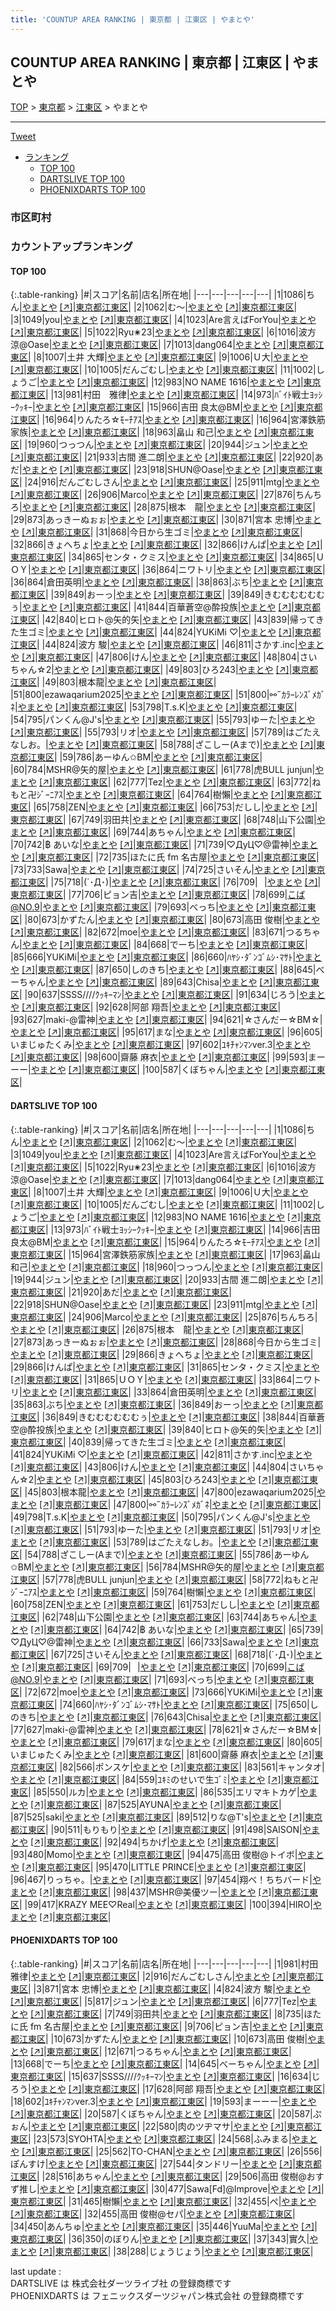 ```yaml
---
title: 'COUNTUP AREA RANKING | 東京都 | 江東区 | やまとや'
---
```

## COUNTUP AREA RANKING | 東京都 | 江東区 | やまとや

[TOP](/darts/rank/) > [東京都](/darts/rank/東京都/) > [江東区](/darts/rank/東京都/江東区/) > やまとや

___

<a href="https://twitter.com/share?ref_src=twsrc%5Etfw" data-text="COUNTUP AREA RANKING | 東京都江東区やまとや" class="twitter-share-button" data-hashtags="DARTSLIVE,PHOENIXDARTS,darts,ダーツ" data-show-count="false">Tweet</a>

* [ランキング](#カウントアップランキング)
    * [TOP 100](#top-100)
    * [DARTSLIVE TOP 100](#dartslive-top-100)
    * [PHOENIXDARTS TOP 100](#phoenixdarts-top-100)

### 市区町村

<ul>

</ul>

### カウントアップランキング

#### TOP 100



{:.table-ranking}
|#|スコア|名前|店名|所在地|
|---|---|---|---|---|
|1|1086|<span class="rank-name-dl">ちん</span>|<a href="/darts/rank/shops/7c19183833fe5af70d9b047a20a7ba1e.html">やまとや</a> <a href="https://search.dartslive.com/jp/shop/7c19183833fe5af70d9b047a20a7ba1e">[↗]</a>|<a href="/darts/rank/東京都/江東区">東京都江東区</a>|
|2|1062|<span class="rank-name-dl">む〜</span>|<a href="/darts/rank/shops/7c19183833fe5af70d9b047a20a7ba1e.html">やまとや</a> <a href="https://search.dartslive.com/jp/shop/7c19183833fe5af70d9b047a20a7ba1e">[↗]</a>|<a href="/darts/rank/東京都/江東区">東京都江東区</a>|
|3|1049|<span class="rank-name-dl">you</span>|<a href="/darts/rank/shops/7c19183833fe5af70d9b047a20a7ba1e.html">やまとや</a> <a href="https://search.dartslive.com/jp/shop/7c19183833fe5af70d9b047a20a7ba1e">[↗]</a>|<a href="/darts/rank/東京都/江東区">東京都江東区</a>|
|4|1023|<span class="rank-name-dl">Are言えばForYou</span>|<a href="/darts/rank/shops/7c19183833fe5af70d9b047a20a7ba1e.html">やまとや</a> <a href="https://search.dartslive.com/jp/shop/7c19183833fe5af70d9b047a20a7ba1e">[↗]</a>|<a href="/darts/rank/東京都/江東区">東京都江東区</a>|
|5|1022|<span class="rank-name-dl">Ryu✬23</span>|<a href="/darts/rank/shops/7c19183833fe5af70d9b047a20a7ba1e.html">やまとや</a> <a href="https://search.dartslive.com/jp/shop/7c19183833fe5af70d9b047a20a7ba1e">[↗]</a>|<a href="/darts/rank/東京都/江東区">東京都江東区</a>|
|6|1016|<span class="rank-name-dl">波方 涼@Oase</span>|<a href="/darts/rank/shops/7c19183833fe5af70d9b047a20a7ba1e.html">やまとや</a> <a href="https://search.dartslive.com/jp/shop/7c19183833fe5af70d9b047a20a7ba1e">[↗]</a>|<a href="/darts/rank/東京都/江東区">東京都江東区</a>|
|7|1013|<span class="rank-name-dl">dang064</span>|<a href="/darts/rank/shops/7c19183833fe5af70d9b047a20a7ba1e.html">やまとや</a> <a href="https://search.dartslive.com/jp/shop/7c19183833fe5af70d9b047a20a7ba1e">[↗]</a>|<a href="/darts/rank/東京都/江東区">東京都江東区</a>|
|8|1007|<span class="rank-name-dl">土井 大輝</span>|<a href="/darts/rank/shops/7c19183833fe5af70d9b047a20a7ba1e.html">やまとや</a> <a href="https://search.dartslive.com/jp/shop/7c19183833fe5af70d9b047a20a7ba1e">[↗]</a>|<a href="/darts/rank/東京都/江東区">東京都江東区</a>|
|9|1006|<span class="rank-name-dl">Ｕ大</span>|<a href="/darts/rank/shops/7c19183833fe5af70d9b047a20a7ba1e.html">やまとや</a> <a href="https://search.dartslive.com/jp/shop/7c19183833fe5af70d9b047a20a7ba1e">[↗]</a>|<a href="/darts/rank/東京都/江東区">東京都江東区</a>|
|10|1005|<span class="rank-name-dl">だんごむし</span>|<a href="/darts/rank/shops/7c19183833fe5af70d9b047a20a7ba1e.html">やまとや</a> <a href="https://search.dartslive.com/jp/shop/7c19183833fe5af70d9b047a20a7ba1e">[↗]</a>|<a href="/darts/rank/東京都/江東区">東京都江東区</a>|
|11|1002|<span class="rank-name-dl">しょうご</span>|<a href="/darts/rank/shops/7c19183833fe5af70d9b047a20a7ba1e.html">やまとや</a> <a href="https://search.dartslive.com/jp/shop/7c19183833fe5af70d9b047a20a7ba1e">[↗]</a>|<a href="/darts/rank/東京都/江東区">東京都江東区</a>|
|12|983|<span class="rank-name-dl">NO NAME 1616</span>|<a href="/darts/rank/shops/7c19183833fe5af70d9b047a20a7ba1e.html">やまとや</a> <a href="https://search.dartslive.com/jp/shop/7c19183833fe5af70d9b047a20a7ba1e">[↗]</a>|<a href="/darts/rank/東京都/江東区">東京都江東区</a>|
|13|981|<span class="rank-name-pd">村田　雅律</span>|<a href="/darts/rank/shops/79661.html">やまとや</a> <a href="https://vs.phoenixdarts.com/jp/shop/shopDetailInfo/s_79661?s_seq=79661">[↗]</a>|<a href="/darts/rank/東京都/江東区">東京都江東区</a>|
|14|973|<span class="rank-name-dl">ﾊﾞｲﾄ戦士ﾖｯｼｰｸｯｷｰ</span>|<a href="/darts/rank/shops/7c19183833fe5af70d9b047a20a7ba1e.html">やまとや</a> <a href="https://search.dartslive.com/jp/shop/7c19183833fe5af70d9b047a20a7ba1e">[↗]</a>|<a href="/darts/rank/東京都/江東区">東京都江東区</a>|
|15|966|<span class="rank-name-dl">吉田 良太@BM</span>|<a href="/darts/rank/shops/7c19183833fe5af70d9b047a20a7ba1e.html">やまとや</a> <a href="https://search.dartslive.com/jp/shop/7c19183833fe5af70d9b047a20a7ba1e">[↗]</a>|<a href="/darts/rank/東京都/江東区">東京都江東区</a>|
|16|964|<span class="rank-name-dl">りんたろ☆ﾓｰﾁｱｽ</span>|<a href="/darts/rank/shops/7c19183833fe5af70d9b047a20a7ba1e.html">やまとや</a> <a href="https://search.dartslive.com/jp/shop/7c19183833fe5af70d9b047a20a7ba1e">[↗]</a>|<a href="/darts/rank/東京都/江東区">東京都江東区</a>|
|16|964|<span class="rank-name-dl">宮澤鉄筋家族</span>|<a href="/darts/rank/shops/7c19183833fe5af70d9b047a20a7ba1e.html">やまとや</a> <a href="https://search.dartslive.com/jp/shop/7c19183833fe5af70d9b047a20a7ba1e">[↗]</a>|<a href="/darts/rank/東京都/江東区">東京都江東区</a>|
|18|963|<span class="rank-name-dl">畠山 和己</span>|<a href="/darts/rank/shops/7c19183833fe5af70d9b047a20a7ba1e.html">やまとや</a> <a href="https://search.dartslive.com/jp/shop/7c19183833fe5af70d9b047a20a7ba1e">[↗]</a>|<a href="/darts/rank/東京都/江東区">東京都江東区</a>|
|19|960|<span class="rank-name-dl">つっつん</span>|<a href="/darts/rank/shops/7c19183833fe5af70d9b047a20a7ba1e.html">やまとや</a> <a href="https://search.dartslive.com/jp/shop/7c19183833fe5af70d9b047a20a7ba1e">[↗]</a>|<a href="/darts/rank/東京都/江東区">東京都江東区</a>|
|20|944|<span class="rank-name-dl">ジュン</span>|<a href="/darts/rank/shops/7c19183833fe5af70d9b047a20a7ba1e.html">やまとや</a> <a href="https://search.dartslive.com/jp/shop/7c19183833fe5af70d9b047a20a7ba1e">[↗]</a>|<a href="/darts/rank/東京都/江東区">東京都江東区</a>|
|21|933|<span class="rank-name-dl">古間 進二朗</span>|<a href="/darts/rank/shops/7c19183833fe5af70d9b047a20a7ba1e.html">やまとや</a> <a href="https://search.dartslive.com/jp/shop/7c19183833fe5af70d9b047a20a7ba1e">[↗]</a>|<a href="/darts/rank/東京都/江東区">東京都江東区</a>|
|22|920|<span class="rank-name-dl">あだ</span>|<a href="/darts/rank/shops/7c19183833fe5af70d9b047a20a7ba1e.html">やまとや</a> <a href="https://search.dartslive.com/jp/shop/7c19183833fe5af70d9b047a20a7ba1e">[↗]</a>|<a href="/darts/rank/東京都/江東区">東京都江東区</a>|
|23|918|<span class="rank-name-dl">SHUN@Oase</span>|<a href="/darts/rank/shops/7c19183833fe5af70d9b047a20a7ba1e.html">やまとや</a> <a href="https://search.dartslive.com/jp/shop/7c19183833fe5af70d9b047a20a7ba1e">[↗]</a>|<a href="/darts/rank/東京都/江東区">東京都江東区</a>|
|24|916|<span class="rank-name-pd">だんごむしさん</span>|<a href="/darts/rank/shops/79661.html">やまとや</a> <a href="https://vs.phoenixdarts.com/jp/shop/shopDetailInfo/s_79661?s_seq=79661">[↗]</a>|<a href="/darts/rank/東京都/江東区">東京都江東区</a>|
|25|911|<span class="rank-name-dl">mtg</span>|<a href="/darts/rank/shops/7c19183833fe5af70d9b047a20a7ba1e.html">やまとや</a> <a href="https://search.dartslive.com/jp/shop/7c19183833fe5af70d9b047a20a7ba1e">[↗]</a>|<a href="/darts/rank/東京都/江東区">東京都江東区</a>|
|26|906|<span class="rank-name-dl">Marco</span>|<a href="/darts/rank/shops/7c19183833fe5af70d9b047a20a7ba1e.html">やまとや</a> <a href="https://search.dartslive.com/jp/shop/7c19183833fe5af70d9b047a20a7ba1e">[↗]</a>|<a href="/darts/rank/東京都/江東区">東京都江東区</a>|
|27|876|<span class="rank-name-dl">ちんちろ</span>|<a href="/darts/rank/shops/7c19183833fe5af70d9b047a20a7ba1e.html">やまとや</a> <a href="https://search.dartslive.com/jp/shop/7c19183833fe5af70d9b047a20a7ba1e">[↗]</a>|<a href="/darts/rank/東京都/江東区">東京都江東区</a>|
|28|875|<span class="rank-name-dl">根本　龍</span>|<a href="/darts/rank/shops/7c19183833fe5af70d9b047a20a7ba1e.html">やまとや</a> <a href="https://search.dartslive.com/jp/shop/7c19183833fe5af70d9b047a20a7ba1e">[↗]</a>|<a href="/darts/rank/東京都/江東区">東京都江東区</a>|
|29|873|<span class="rank-name-dl">あっきーぬぉぉ</span>|<a href="/darts/rank/shops/7c19183833fe5af70d9b047a20a7ba1e.html">やまとや</a> <a href="https://search.dartslive.com/jp/shop/7c19183833fe5af70d9b047a20a7ba1e">[↗]</a>|<a href="/darts/rank/東京都/江東区">東京都江東区</a>|
|30|871|<span class="rank-name-pd"><span class="pro-icon-pd"></span>宮本 忠博</span>|<a href="/darts/rank/shops/79661.html">やまとや</a> <a href="https://vs.phoenixdarts.com/jp/shop/shopDetailInfo/s_79661?s_seq=79661">[↗]</a>|<a href="/darts/rank/東京都/江東区">東京都江東区</a>|
|31|868|<span class="rank-name-dl">今日から生ゴミ</span>|<a href="/darts/rank/shops/7c19183833fe5af70d9b047a20a7ba1e.html">やまとや</a> <a href="https://search.dartslive.com/jp/shop/7c19183833fe5af70d9b047a20a7ba1e">[↗]</a>|<a href="/darts/rank/東京都/江東区">東京都江東区</a>|
|32|866|<span class="rank-name-dl">きょへちょ</span>|<a href="/darts/rank/shops/7c19183833fe5af70d9b047a20a7ba1e.html">やまとや</a> <a href="https://search.dartslive.com/jp/shop/7c19183833fe5af70d9b047a20a7ba1e">[↗]</a>|<a href="/darts/rank/東京都/江東区">東京都江東区</a>|
|32|866|<span class="rank-name-dl">けんぱ</span>|<a href="/darts/rank/shops/7c19183833fe5af70d9b047a20a7ba1e.html">やまとや</a> <a href="https://search.dartslive.com/jp/shop/7c19183833fe5af70d9b047a20a7ba1e">[↗]</a>|<a href="/darts/rank/東京都/江東区">東京都江東区</a>|
|34|865|<span class="rank-name-dl">センタ・クミス</span>|<a href="/darts/rank/shops/7c19183833fe5af70d9b047a20a7ba1e.html">やまとや</a> <a href="https://search.dartslive.com/jp/shop/7c19183833fe5af70d9b047a20a7ba1e">[↗]</a>|<a href="/darts/rank/東京都/江東区">東京都江東区</a>|
|34|865|<span class="rank-name-dl">ＵＯＹ</span>|<a href="/darts/rank/shops/7c19183833fe5af70d9b047a20a7ba1e.html">やまとや</a> <a href="https://search.dartslive.com/jp/shop/7c19183833fe5af70d9b047a20a7ba1e">[↗]</a>|<a href="/darts/rank/東京都/江東区">東京都江東区</a>|
|36|864|<span class="rank-name-dl">ニワトリ</span>|<a href="/darts/rank/shops/7c19183833fe5af70d9b047a20a7ba1e.html">やまとや</a> <a href="https://search.dartslive.com/jp/shop/7c19183833fe5af70d9b047a20a7ba1e">[↗]</a>|<a href="/darts/rank/東京都/江東区">東京都江東区</a>|
|36|864|<span class="rank-name-dl">倉田英明</span>|<a href="/darts/rank/shops/7c19183833fe5af70d9b047a20a7ba1e.html">やまとや</a> <a href="https://search.dartslive.com/jp/shop/7c19183833fe5af70d9b047a20a7ba1e">[↗]</a>|<a href="/darts/rank/東京都/江東区">東京都江東区</a>|
|38|863|<span class="rank-name-dl">ぶち</span>|<a href="/darts/rank/shops/7c19183833fe5af70d9b047a20a7ba1e.html">やまとや</a> <a href="https://search.dartslive.com/jp/shop/7c19183833fe5af70d9b047a20a7ba1e">[↗]</a>|<a href="/darts/rank/東京都/江東区">東京都江東区</a>|
|39|849|<span class="rank-name-dl">おーっ</span>|<a href="/darts/rank/shops/7c19183833fe5af70d9b047a20a7ba1e.html">やまとや</a> <a href="https://search.dartslive.com/jp/shop/7c19183833fe5af70d9b047a20a7ba1e">[↗]</a>|<a href="/darts/rank/東京都/江東区">東京都江東区</a>|
|39|849|<span class="rank-name-dl">きむむむむむむぅ</span>|<a href="/darts/rank/shops/7c19183833fe5af70d9b047a20a7ba1e.html">やまとや</a> <a href="https://search.dartslive.com/jp/shop/7c19183833fe5af70d9b047a20a7ba1e">[↗]</a>|<a href="/darts/rank/東京都/江東区">東京都江東区</a>|
|41|844|<span class="rank-name-dl">百華蒼空@酔投族</span>|<a href="/darts/rank/shops/7c19183833fe5af70d9b047a20a7ba1e.html">やまとや</a> <a href="https://search.dartslive.com/jp/shop/7c19183833fe5af70d9b047a20a7ba1e">[↗]</a>|<a href="/darts/rank/東京都/江東区">東京都江東区</a>|
|42|840|<span class="rank-name-dl">ヒロト@矢的矢</span>|<a href="/darts/rank/shops/7c19183833fe5af70d9b047a20a7ba1e.html">やまとや</a> <a href="https://search.dartslive.com/jp/shop/7c19183833fe5af70d9b047a20a7ba1e">[↗]</a>|<a href="/darts/rank/東京都/江東区">東京都江東区</a>|
|43|839|<span class="rank-name-dl">帰ってきた生ゴミ</span>|<a href="/darts/rank/shops/7c19183833fe5af70d9b047a20a7ba1e.html">やまとや</a> <a href="https://search.dartslive.com/jp/shop/7c19183833fe5af70d9b047a20a7ba1e">[↗]</a>|<a href="/darts/rank/東京都/江東区">東京都江東区</a>|
|44|824|<span class="rank-name-dl">YUKiMi ♡</span>|<a href="/darts/rank/shops/7c19183833fe5af70d9b047a20a7ba1e.html">やまとや</a> <a href="https://search.dartslive.com/jp/shop/7c19183833fe5af70d9b047a20a7ba1e">[↗]</a>|<a href="/darts/rank/東京都/江東区">東京都江東区</a>|
|44|824|<span class="rank-name-pd"><span class="pro-icon-pd"></span>波方 駿</span>|<a href="/darts/rank/shops/79661.html">やまとや</a> <a href="https://vs.phoenixdarts.com/jp/shop/shopDetailInfo/s_79661?s_seq=79661">[↗]</a>|<a href="/darts/rank/東京都/江東区">東京都江東区</a>|
|46|811|<span class="rank-name-dl">さかす.inc</span>|<a href="/darts/rank/shops/7c19183833fe5af70d9b047a20a7ba1e.html">やまとや</a> <a href="https://search.dartslive.com/jp/shop/7c19183833fe5af70d9b047a20a7ba1e">[↗]</a>|<a href="/darts/rank/東京都/江東区">東京都江東区</a>|
|47|806|<span class="rank-name-dl">けん</span>|<a href="/darts/rank/shops/7c19183833fe5af70d9b047a20a7ba1e.html">やまとや</a> <a href="https://search.dartslive.com/jp/shop/7c19183833fe5af70d9b047a20a7ba1e">[↗]</a>|<a href="/darts/rank/東京都/江東区">東京都江東区</a>|
|48|804|<span class="rank-name-dl">さいちゃん☆2</span>|<a href="/darts/rank/shops/7c19183833fe5af70d9b047a20a7ba1e.html">やまとや</a> <a href="https://search.dartslive.com/jp/shop/7c19183833fe5af70d9b047a20a7ba1e">[↗]</a>|<a href="/darts/rank/東京都/江東区">東京都江東区</a>|
|49|803|<span class="rank-name-dl">ひろ243</span>|<a href="/darts/rank/shops/7c19183833fe5af70d9b047a20a7ba1e.html">やまとや</a> <a href="https://search.dartslive.com/jp/shop/7c19183833fe5af70d9b047a20a7ba1e">[↗]</a>|<a href="/darts/rank/東京都/江東区">東京都江東区</a>|
|49|803|<span class="rank-name-dl">根本龍</span>|<a href="/darts/rank/shops/7c19183833fe5af70d9b047a20a7ba1e.html">やまとや</a> <a href="https://search.dartslive.com/jp/shop/7c19183833fe5af70d9b047a20a7ba1e">[↗]</a>|<a href="/darts/rank/東京都/江東区">東京都江東区</a>|
|51|800|<span class="rank-name-dl">ezawaqarium2025</span>|<a href="/darts/rank/shops/7c19183833fe5af70d9b047a20a7ba1e.html">やまとや</a> <a href="https://search.dartslive.com/jp/shop/7c19183833fe5af70d9b047a20a7ba1e">[↗]</a>|<a href="/darts/rank/東京都/江東区">東京都江東区</a>|
|51|800|<span class="rank-name-dl">⚯˶ｶﾗｰﾚﾝｽﾞﾒｶﾞﾈ</span>|<a href="/darts/rank/shops/7c19183833fe5af70d9b047a20a7ba1e.html">やまとや</a> <a href="https://search.dartslive.com/jp/shop/7c19183833fe5af70d9b047a20a7ba1e">[↗]</a>|<a href="/darts/rank/東京都/江東区">東京都江東区</a>|
|53|798|<span class="rank-name-dl">T.s.K</span>|<a href="/darts/rank/shops/7c19183833fe5af70d9b047a20a7ba1e.html">やまとや</a> <a href="https://search.dartslive.com/jp/shop/7c19183833fe5af70d9b047a20a7ba1e">[↗]</a>|<a href="/darts/rank/東京都/江東区">東京都江東区</a>|
|54|795|<span class="rank-name-dl">パンくん@J&#x27;s</span>|<a href="/darts/rank/shops/7c19183833fe5af70d9b047a20a7ba1e.html">やまとや</a> <a href="https://search.dartslive.com/jp/shop/7c19183833fe5af70d9b047a20a7ba1e">[↗]</a>|<a href="/darts/rank/東京都/江東区">東京都江東区</a>|
|55|793|<span class="rank-name-dl">ゆーた</span>|<a href="/darts/rank/shops/7c19183833fe5af70d9b047a20a7ba1e.html">やまとや</a> <a href="https://search.dartslive.com/jp/shop/7c19183833fe5af70d9b047a20a7ba1e">[↗]</a>|<a href="/darts/rank/東京都/江東区">東京都江東区</a>|
|55|793|<span class="rank-name-dl">リオ</span>|<a href="/darts/rank/shops/7c19183833fe5af70d9b047a20a7ba1e.html">やまとや</a> <a href="https://search.dartslive.com/jp/shop/7c19183833fe5af70d9b047a20a7ba1e">[↗]</a>|<a href="/darts/rank/東京都/江東区">東京都江東区</a>|
|57|789|<span class="rank-name-dl">はごたえなしお。</span>|<a href="/darts/rank/shops/7c19183833fe5af70d9b047a20a7ba1e.html">やまとや</a> <a href="https://search.dartslive.com/jp/shop/7c19183833fe5af70d9b047a20a7ba1e">[↗]</a>|<a href="/darts/rank/東京都/江東区">東京都江東区</a>|
|58|788|<span class="rank-name-dl">ざこしー(Aまで)</span>|<a href="/darts/rank/shops/7c19183833fe5af70d9b047a20a7ba1e.html">やまとや</a> <a href="https://search.dartslive.com/jp/shop/7c19183833fe5af70d9b047a20a7ba1e">[↗]</a>|<a href="/darts/rank/東京都/江東区">東京都江東区</a>|
|59|786|<span class="rank-name-dl">あーゆん✩BM</span>|<a href="/darts/rank/shops/7c19183833fe5af70d9b047a20a7ba1e.html">やまとや</a> <a href="https://search.dartslive.com/jp/shop/7c19183833fe5af70d9b047a20a7ba1e">[↗]</a>|<a href="/darts/rank/東京都/江東区">東京都江東区</a>|
|60|784|<span class="rank-name-dl">MSHR@矢的屋</span>|<a href="/darts/rank/shops/7c19183833fe5af70d9b047a20a7ba1e.html">やまとや</a> <a href="https://search.dartslive.com/jp/shop/7c19183833fe5af70d9b047a20a7ba1e">[↗]</a>|<a href="/darts/rank/東京都/江東区">東京都江東区</a>|
|61|778|<span class="rank-name-dl">虎BULL junjun</span>|<a href="/darts/rank/shops/7c19183833fe5af70d9b047a20a7ba1e.html">やまとや</a> <a href="https://search.dartslive.com/jp/shop/7c19183833fe5af70d9b047a20a7ba1e">[↗]</a>|<a href="/darts/rank/東京都/江東区">東京都江東区</a>|
|62|777|<span class="rank-name-pd">Tez</span>|<a href="/darts/rank/shops/79661.html">やまとや</a> <a href="https://vs.phoenixdarts.com/jp/shop/shopDetailInfo/s_79661?s_seq=79661">[↗]</a>|<a href="/darts/rank/東京都/江東区">東京都江東区</a>|
|63|772|<span class="rank-name-dl">ねもと卍ｼﾞｰﾆｱｽ</span>|<a href="/darts/rank/shops/7c19183833fe5af70d9b047a20a7ba1e.html">やまとや</a> <a href="https://search.dartslive.com/jp/shop/7c19183833fe5af70d9b047a20a7ba1e">[↗]</a>|<a href="/darts/rank/東京都/江東区">東京都江東区</a>|
|64|764|<span class="rank-name-dl">樹懶</span>|<a href="/darts/rank/shops/7c19183833fe5af70d9b047a20a7ba1e.html">やまとや</a> <a href="https://search.dartslive.com/jp/shop/7c19183833fe5af70d9b047a20a7ba1e">[↗]</a>|<a href="/darts/rank/東京都/江東区">東京都江東区</a>|
|65|758|<span class="rank-name-dl">ZEN</span>|<a href="/darts/rank/shops/7c19183833fe5af70d9b047a20a7ba1e.html">やまとや</a> <a href="https://search.dartslive.com/jp/shop/7c19183833fe5af70d9b047a20a7ba1e">[↗]</a>|<a href="/darts/rank/東京都/江東区">東京都江東区</a>|
|66|753|<span class="rank-name-dl">だしし</span>|<a href="/darts/rank/shops/7c19183833fe5af70d9b047a20a7ba1e.html">やまとや</a> <a href="https://search.dartslive.com/jp/shop/7c19183833fe5af70d9b047a20a7ba1e">[↗]</a>|<a href="/darts/rank/東京都/江東区">東京都江東区</a>|
|67|749|<span class="rank-name-pd">羽田共</span>|<a href="/darts/rank/shops/79661.html">やまとや</a> <a href="https://vs.phoenixdarts.com/jp/shop/shopDetailInfo/s_79661?s_seq=79661">[↗]</a>|<a href="/darts/rank/東京都/江東区">東京都江東区</a>|
|68|748|<span class="rank-name-dl">山下公園</span>|<a href="/darts/rank/shops/7c19183833fe5af70d9b047a20a7ba1e.html">やまとや</a> <a href="https://search.dartslive.com/jp/shop/7c19183833fe5af70d9b047a20a7ba1e">[↗]</a>|<a href="/darts/rank/東京都/江東区">東京都江東区</a>|
|69|744|<span class="rank-name-dl">あちゃん</span>|<a href="/darts/rank/shops/7c19183833fe5af70d9b047a20a7ba1e.html">やまとや</a> <a href="https://search.dartslive.com/jp/shop/7c19183833fe5af70d9b047a20a7ba1e">[↗]</a>|<a href="/darts/rank/東京都/江東区">東京都江東区</a>|
|70|742|<span class="rank-name-dl">฿ あいな</span>|<a href="/darts/rank/shops/7c19183833fe5af70d9b047a20a7ba1e.html">やまとや</a> <a href="https://search.dartslive.com/jp/shop/7c19183833fe5af70d9b047a20a7ba1e">[↗]</a>|<a href="/darts/rank/東京都/江東区">東京都江東区</a>|
|71|739|<span class="rank-name-dl">♡ДyЦ♡@雷神</span>|<a href="/darts/rank/shops/7c19183833fe5af70d9b047a20a7ba1e.html">やまとや</a> <a href="https://search.dartslive.com/jp/shop/7c19183833fe5af70d9b047a20a7ba1e">[↗]</a>|<a href="/darts/rank/東京都/江東区">東京都江東区</a>|
|72|735|<span class="rank-name-pd">ほたに氏 fm 名古屋</span>|<a href="/darts/rank/shops/79661.html">やまとや</a> <a href="https://vs.phoenixdarts.com/jp/shop/shopDetailInfo/s_79661?s_seq=79661">[↗]</a>|<a href="/darts/rank/東京都/江東区">東京都江東区</a>|
|73|733|<span class="rank-name-dl">Sawa</span>|<a href="/darts/rank/shops/7c19183833fe5af70d9b047a20a7ba1e.html">やまとや</a> <a href="https://search.dartslive.com/jp/shop/7c19183833fe5af70d9b047a20a7ba1e">[↗]</a>|<a href="/darts/rank/東京都/江東区">東京都江東区</a>|
|74|725|<span class="rank-name-dl">さいそん</span>|<a href="/darts/rank/shops/7c19183833fe5af70d9b047a20a7ba1e.html">やまとや</a> <a href="https://search.dartslive.com/jp/shop/7c19183833fe5af70d9b047a20a7ba1e">[↗]</a>|<a href="/darts/rank/東京都/江東区">東京都江東区</a>|
|75|718|<span class="rank-name-dl">(´･Д･)</span>|<a href="/darts/rank/shops/7c19183833fe5af70d9b047a20a7ba1e.html">やまとや</a> <a href="https://search.dartslive.com/jp/shop/7c19183833fe5af70d9b047a20a7ba1e">[↗]</a>|<a href="/darts/rank/東京都/江東区">東京都江東区</a>|
|76|709|<span class="rank-name-dl">⠀</span>|<a href="/darts/rank/shops/7c19183833fe5af70d9b047a20a7ba1e.html">やまとや</a> <a href="https://search.dartslive.com/jp/shop/7c19183833fe5af70d9b047a20a7ba1e">[↗]</a>|<a href="/darts/rank/東京都/江東区">東京都江東区</a>|
|77|706|<span class="rank-name-pd">ピョン吉</span>|<a href="/darts/rank/shops/79661.html">やまとや</a> <a href="https://vs.phoenixdarts.com/jp/shop/shopDetailInfo/s_79661?s_seq=79661">[↗]</a>|<a href="/darts/rank/東京都/江東区">東京都江東区</a>|
|78|699|<span class="rank-name-dl">こば@NO.9</span>|<a href="/darts/rank/shops/7c19183833fe5af70d9b047a20a7ba1e.html">やまとや</a> <a href="https://search.dartslive.com/jp/shop/7c19183833fe5af70d9b047a20a7ba1e">[↗]</a>|<a href="/darts/rank/東京都/江東区">東京都江東区</a>|
|79|693|<span class="rank-name-dl">べっち</span>|<a href="/darts/rank/shops/7c19183833fe5af70d9b047a20a7ba1e.html">やまとや</a> <a href="https://search.dartslive.com/jp/shop/7c19183833fe5af70d9b047a20a7ba1e">[↗]</a>|<a href="/darts/rank/東京都/江東区">東京都江東区</a>|
|80|673|<span class="rank-name-pd">かずたん</span>|<a href="/darts/rank/shops/79661.html">やまとや</a> <a href="https://vs.phoenixdarts.com/jp/shop/shopDetailInfo/s_79661?s_seq=79661">[↗]</a>|<a href="/darts/rank/東京都/江東区">東京都江東区</a>|
|80|673|<span class="rank-name-pd">高田 俊樹</span>|<a href="/darts/rank/shops/79661.html">やまとや</a> <a href="https://vs.phoenixdarts.com/jp/shop/shopDetailInfo/s_79661?s_seq=79661">[↗]</a>|<a href="/darts/rank/東京都/江東区">東京都江東区</a>|
|82|672|<span class="rank-name-dl">moe</span>|<a href="/darts/rank/shops/7c19183833fe5af70d9b047a20a7ba1e.html">やまとや</a> <a href="https://search.dartslive.com/jp/shop/7c19183833fe5af70d9b047a20a7ba1e">[↗]</a>|<a href="/darts/rank/東京都/江東区">東京都江東区</a>|
|83|671|<span class="rank-name-pd">つるちゃん</span>|<a href="/darts/rank/shops/79661.html">やまとや</a> <a href="https://vs.phoenixdarts.com/jp/shop/shopDetailInfo/s_79661?s_seq=79661">[↗]</a>|<a href="/darts/rank/東京都/江東区">東京都江東区</a>|
|84|668|<span class="rank-name-pd">でーち</span>|<a href="/darts/rank/shops/79661.html">やまとや</a> <a href="https://vs.phoenixdarts.com/jp/shop/shopDetailInfo/s_79661?s_seq=79661">[↗]</a>|<a href="/darts/rank/東京都/江東区">東京都江東区</a>|
|85|666|<span class="rank-name-dl">YUKiMi</span>|<a href="/darts/rank/shops/7c19183833fe5af70d9b047a20a7ba1e.html">やまとや</a> <a href="https://search.dartslive.com/jp/shop/7c19183833fe5af70d9b047a20a7ba1e">[↗]</a>|<a href="/darts/rank/東京都/江東区">東京都江東区</a>|
|86|660|<span class="rank-name-dl">ﾊﾔｼ･ﾀﾞﾝｺﾞﾑｼ･ﾏｻﾄ</span>|<a href="/darts/rank/shops/7c19183833fe5af70d9b047a20a7ba1e.html">やまとや</a> <a href="https://search.dartslive.com/jp/shop/7c19183833fe5af70d9b047a20a7ba1e">[↗]</a>|<a href="/darts/rank/東京都/江東区">東京都江東区</a>|
|87|650|<span class="rank-name-dl">しのきち</span>|<a href="/darts/rank/shops/7c19183833fe5af70d9b047a20a7ba1e.html">やまとや</a> <a href="https://search.dartslive.com/jp/shop/7c19183833fe5af70d9b047a20a7ba1e">[↗]</a>|<a href="/darts/rank/東京都/江東区">東京都江東区</a>|
|88|645|<span class="rank-name-pd">べーちゃん</span>|<a href="/darts/rank/shops/79661.html">やまとや</a> <a href="https://vs.phoenixdarts.com/jp/shop/shopDetailInfo/s_79661?s_seq=79661">[↗]</a>|<a href="/darts/rank/東京都/江東区">東京都江東区</a>|
|89|643|<span class="rank-name-dl">Chisa</span>|<a href="/darts/rank/shops/7c19183833fe5af70d9b047a20a7ba1e.html">やまとや</a> <a href="https://search.dartslive.com/jp/shop/7c19183833fe5af70d9b047a20a7ba1e">[↗]</a>|<a href="/darts/rank/東京都/江東区">東京都江東区</a>|
|90|637|<span class="rank-name-pd">SSSS////ｸｯｷｰﾏﾝ</span>|<a href="/darts/rank/shops/79661.html">やまとや</a> <a href="https://vs.phoenixdarts.com/jp/shop/shopDetailInfo/s_79661?s_seq=79661">[↗]</a>|<a href="/darts/rank/東京都/江東区">東京都江東区</a>|
|91|634|<span class="rank-name-pd">じろう</span>|<a href="/darts/rank/shops/79661.html">やまとや</a> <a href="https://vs.phoenixdarts.com/jp/shop/shopDetailInfo/s_79661?s_seq=79661">[↗]</a>|<a href="/darts/rank/東京都/江東区">東京都江東区</a>|
|92|628|<span class="rank-name-pd">阿部 翔吾</span>|<a href="/darts/rank/shops/79661.html">やまとや</a> <a href="https://vs.phoenixdarts.com/jp/shop/shopDetailInfo/s_79661?s_seq=79661">[↗]</a>|<a href="/darts/rank/東京都/江東区">東京都江東区</a>|
|93|627|<span class="rank-name-dl">maki-@雷神</span>|<a href="/darts/rank/shops/7c19183833fe5af70d9b047a20a7ba1e.html">やまとや</a> <a href="https://search.dartslive.com/jp/shop/7c19183833fe5af70d9b047a20a7ba1e">[↗]</a>|<a href="/darts/rank/東京都/江東区">東京都江東区</a>|
|94|621|<span class="rank-name-dl">☆さんだー☆BM☆</span>|<a href="/darts/rank/shops/7c19183833fe5af70d9b047a20a7ba1e.html">やまとや</a> <a href="https://search.dartslive.com/jp/shop/7c19183833fe5af70d9b047a20a7ba1e">[↗]</a>|<a href="/darts/rank/東京都/江東区">東京都江東区</a>|
|95|617|<span class="rank-name-dl">まな</span>|<a href="/darts/rank/shops/7c19183833fe5af70d9b047a20a7ba1e.html">やまとや</a> <a href="https://search.dartslive.com/jp/shop/7c19183833fe5af70d9b047a20a7ba1e">[↗]</a>|<a href="/darts/rank/東京都/江東区">東京都江東区</a>|
|96|605|<span class="rank-name-dl">いまじゅたくみ</span>|<a href="/darts/rank/shops/7c19183833fe5af70d9b047a20a7ba1e.html">やまとや</a> <a href="https://search.dartslive.com/jp/shop/7c19183833fe5af70d9b047a20a7ba1e">[↗]</a>|<a href="/darts/rank/東京都/江東区">東京都江東区</a>|
|97|602|<span class="rank-name-pd">ﾕｷﾁｬﾝﾏﾝver.3</span>|<a href="/darts/rank/shops/79661.html">やまとや</a> <a href="https://vs.phoenixdarts.com/jp/shop/shopDetailInfo/s_79661?s_seq=79661">[↗]</a>|<a href="/darts/rank/東京都/江東区">東京都江東区</a>|
|98|600|<span class="rank-name-dl">齋藤 麻衣</span>|<a href="/darts/rank/shops/7c19183833fe5af70d9b047a20a7ba1e.html">やまとや</a> <a href="https://search.dartslive.com/jp/shop/7c19183833fe5af70d9b047a20a7ba1e">[↗]</a>|<a href="/darts/rank/東京都/江東区">東京都江東区</a>|
|99|593|<span class="rank-name-pd">まーーー</span>|<a href="/darts/rank/shops/79661.html">やまとや</a> <a href="https://vs.phoenixdarts.com/jp/shop/shopDetailInfo/s_79661?s_seq=79661">[↗]</a>|<a href="/darts/rank/東京都/江東区">東京都江東区</a>|
|100|587|<span class="rank-name-pd">くぼちゃん</span>|<a href="/darts/rank/shops/79661.html">やまとや</a> <a href="https://vs.phoenixdarts.com/jp/shop/shopDetailInfo/s_79661?s_seq=79661">[↗]</a>|<a href="/darts/rank/東京都/江東区">東京都江東区</a>|


#### DARTSLIVE TOP 100



{:.table-ranking}
|#|スコア|名前|店名|所在地|
|---|---|---|---|---|
|1|1086|<span class="rank-name-dl">ちん</span>|<a href="/darts/rank/shops/7c19183833fe5af70d9b047a20a7ba1e.html">やまとや</a> <a href="https://search.dartslive.com/jp/shop/7c19183833fe5af70d9b047a20a7ba1e">[↗]</a>|<a href="/darts/rank/東京都/江東区">東京都江東区</a>|
|2|1062|<span class="rank-name-dl">む〜</span>|<a href="/darts/rank/shops/7c19183833fe5af70d9b047a20a7ba1e.html">やまとや</a> <a href="https://search.dartslive.com/jp/shop/7c19183833fe5af70d9b047a20a7ba1e">[↗]</a>|<a href="/darts/rank/東京都/江東区">東京都江東区</a>|
|3|1049|<span class="rank-name-dl">you</span>|<a href="/darts/rank/shops/7c19183833fe5af70d9b047a20a7ba1e.html">やまとや</a> <a href="https://search.dartslive.com/jp/shop/7c19183833fe5af70d9b047a20a7ba1e">[↗]</a>|<a href="/darts/rank/東京都/江東区">東京都江東区</a>|
|4|1023|<span class="rank-name-dl">Are言えばForYou</span>|<a href="/darts/rank/shops/7c19183833fe5af70d9b047a20a7ba1e.html">やまとや</a> <a href="https://search.dartslive.com/jp/shop/7c19183833fe5af70d9b047a20a7ba1e">[↗]</a>|<a href="/darts/rank/東京都/江東区">東京都江東区</a>|
|5|1022|<span class="rank-name-dl">Ryu✬23</span>|<a href="/darts/rank/shops/7c19183833fe5af70d9b047a20a7ba1e.html">やまとや</a> <a href="https://search.dartslive.com/jp/shop/7c19183833fe5af70d9b047a20a7ba1e">[↗]</a>|<a href="/darts/rank/東京都/江東区">東京都江東区</a>|
|6|1016|<span class="rank-name-dl">波方 涼@Oase</span>|<a href="/darts/rank/shops/7c19183833fe5af70d9b047a20a7ba1e.html">やまとや</a> <a href="https://search.dartslive.com/jp/shop/7c19183833fe5af70d9b047a20a7ba1e">[↗]</a>|<a href="/darts/rank/東京都/江東区">東京都江東区</a>|
|7|1013|<span class="rank-name-dl">dang064</span>|<a href="/darts/rank/shops/7c19183833fe5af70d9b047a20a7ba1e.html">やまとや</a> <a href="https://search.dartslive.com/jp/shop/7c19183833fe5af70d9b047a20a7ba1e">[↗]</a>|<a href="/darts/rank/東京都/江東区">東京都江東区</a>|
|8|1007|<span class="rank-name-dl">土井 大輝</span>|<a href="/darts/rank/shops/7c19183833fe5af70d9b047a20a7ba1e.html">やまとや</a> <a href="https://search.dartslive.com/jp/shop/7c19183833fe5af70d9b047a20a7ba1e">[↗]</a>|<a href="/darts/rank/東京都/江東区">東京都江東区</a>|
|9|1006|<span class="rank-name-dl">Ｕ大</span>|<a href="/darts/rank/shops/7c19183833fe5af70d9b047a20a7ba1e.html">やまとや</a> <a href="https://search.dartslive.com/jp/shop/7c19183833fe5af70d9b047a20a7ba1e">[↗]</a>|<a href="/darts/rank/東京都/江東区">東京都江東区</a>|
|10|1005|<span class="rank-name-dl">だんごむし</span>|<a href="/darts/rank/shops/7c19183833fe5af70d9b047a20a7ba1e.html">やまとや</a> <a href="https://search.dartslive.com/jp/shop/7c19183833fe5af70d9b047a20a7ba1e">[↗]</a>|<a href="/darts/rank/東京都/江東区">東京都江東区</a>|
|11|1002|<span class="rank-name-dl">しょうご</span>|<a href="/darts/rank/shops/7c19183833fe5af70d9b047a20a7ba1e.html">やまとや</a> <a href="https://search.dartslive.com/jp/shop/7c19183833fe5af70d9b047a20a7ba1e">[↗]</a>|<a href="/darts/rank/東京都/江東区">東京都江東区</a>|
|12|983|<span class="rank-name-dl">NO NAME 1616</span>|<a href="/darts/rank/shops/7c19183833fe5af70d9b047a20a7ba1e.html">やまとや</a> <a href="https://search.dartslive.com/jp/shop/7c19183833fe5af70d9b047a20a7ba1e">[↗]</a>|<a href="/darts/rank/東京都/江東区">東京都江東区</a>|
|13|973|<span class="rank-name-dl">ﾊﾞｲﾄ戦士ﾖｯｼｰｸｯｷｰ</span>|<a href="/darts/rank/shops/7c19183833fe5af70d9b047a20a7ba1e.html">やまとや</a> <a href="https://search.dartslive.com/jp/shop/7c19183833fe5af70d9b047a20a7ba1e">[↗]</a>|<a href="/darts/rank/東京都/江東区">東京都江東区</a>|
|14|966|<span class="rank-name-dl">吉田 良太@BM</span>|<a href="/darts/rank/shops/7c19183833fe5af70d9b047a20a7ba1e.html">やまとや</a> <a href="https://search.dartslive.com/jp/shop/7c19183833fe5af70d9b047a20a7ba1e">[↗]</a>|<a href="/darts/rank/東京都/江東区">東京都江東区</a>|
|15|964|<span class="rank-name-dl">りんたろ☆ﾓｰﾁｱｽ</span>|<a href="/darts/rank/shops/7c19183833fe5af70d9b047a20a7ba1e.html">やまとや</a> <a href="https://search.dartslive.com/jp/shop/7c19183833fe5af70d9b047a20a7ba1e">[↗]</a>|<a href="/darts/rank/東京都/江東区">東京都江東区</a>|
|15|964|<span class="rank-name-dl">宮澤鉄筋家族</span>|<a href="/darts/rank/shops/7c19183833fe5af70d9b047a20a7ba1e.html">やまとや</a> <a href="https://search.dartslive.com/jp/shop/7c19183833fe5af70d9b047a20a7ba1e">[↗]</a>|<a href="/darts/rank/東京都/江東区">東京都江東区</a>|
|17|963|<span class="rank-name-dl">畠山 和己</span>|<a href="/darts/rank/shops/7c19183833fe5af70d9b047a20a7ba1e.html">やまとや</a> <a href="https://search.dartslive.com/jp/shop/7c19183833fe5af70d9b047a20a7ba1e">[↗]</a>|<a href="/darts/rank/東京都/江東区">東京都江東区</a>|
|18|960|<span class="rank-name-dl">つっつん</span>|<a href="/darts/rank/shops/7c19183833fe5af70d9b047a20a7ba1e.html">やまとや</a> <a href="https://search.dartslive.com/jp/shop/7c19183833fe5af70d9b047a20a7ba1e">[↗]</a>|<a href="/darts/rank/東京都/江東区">東京都江東区</a>|
|19|944|<span class="rank-name-dl">ジュン</span>|<a href="/darts/rank/shops/7c19183833fe5af70d9b047a20a7ba1e.html">やまとや</a> <a href="https://search.dartslive.com/jp/shop/7c19183833fe5af70d9b047a20a7ba1e">[↗]</a>|<a href="/darts/rank/東京都/江東区">東京都江東区</a>|
|20|933|<span class="rank-name-dl">古間 進二朗</span>|<a href="/darts/rank/shops/7c19183833fe5af70d9b047a20a7ba1e.html">やまとや</a> <a href="https://search.dartslive.com/jp/shop/7c19183833fe5af70d9b047a20a7ba1e">[↗]</a>|<a href="/darts/rank/東京都/江東区">東京都江東区</a>|
|21|920|<span class="rank-name-dl">あだ</span>|<a href="/darts/rank/shops/7c19183833fe5af70d9b047a20a7ba1e.html">やまとや</a> <a href="https://search.dartslive.com/jp/shop/7c19183833fe5af70d9b047a20a7ba1e">[↗]</a>|<a href="/darts/rank/東京都/江東区">東京都江東区</a>|
|22|918|<span class="rank-name-dl">SHUN@Oase</span>|<a href="/darts/rank/shops/7c19183833fe5af70d9b047a20a7ba1e.html">やまとや</a> <a href="https://search.dartslive.com/jp/shop/7c19183833fe5af70d9b047a20a7ba1e">[↗]</a>|<a href="/darts/rank/東京都/江東区">東京都江東区</a>|
|23|911|<span class="rank-name-dl">mtg</span>|<a href="/darts/rank/shops/7c19183833fe5af70d9b047a20a7ba1e.html">やまとや</a> <a href="https://search.dartslive.com/jp/shop/7c19183833fe5af70d9b047a20a7ba1e">[↗]</a>|<a href="/darts/rank/東京都/江東区">東京都江東区</a>|
|24|906|<span class="rank-name-dl">Marco</span>|<a href="/darts/rank/shops/7c19183833fe5af70d9b047a20a7ba1e.html">やまとや</a> <a href="https://search.dartslive.com/jp/shop/7c19183833fe5af70d9b047a20a7ba1e">[↗]</a>|<a href="/darts/rank/東京都/江東区">東京都江東区</a>|
|25|876|<span class="rank-name-dl">ちんちろ</span>|<a href="/darts/rank/shops/7c19183833fe5af70d9b047a20a7ba1e.html">やまとや</a> <a href="https://search.dartslive.com/jp/shop/7c19183833fe5af70d9b047a20a7ba1e">[↗]</a>|<a href="/darts/rank/東京都/江東区">東京都江東区</a>|
|26|875|<span class="rank-name-dl">根本　龍</span>|<a href="/darts/rank/shops/7c19183833fe5af70d9b047a20a7ba1e.html">やまとや</a> <a href="https://search.dartslive.com/jp/shop/7c19183833fe5af70d9b047a20a7ba1e">[↗]</a>|<a href="/darts/rank/東京都/江東区">東京都江東区</a>|
|27|873|<span class="rank-name-dl">あっきーぬぉぉ</span>|<a href="/darts/rank/shops/7c19183833fe5af70d9b047a20a7ba1e.html">やまとや</a> <a href="https://search.dartslive.com/jp/shop/7c19183833fe5af70d9b047a20a7ba1e">[↗]</a>|<a href="/darts/rank/東京都/江東区">東京都江東区</a>|
|28|868|<span class="rank-name-dl">今日から生ゴミ</span>|<a href="/darts/rank/shops/7c19183833fe5af70d9b047a20a7ba1e.html">やまとや</a> <a href="https://search.dartslive.com/jp/shop/7c19183833fe5af70d9b047a20a7ba1e">[↗]</a>|<a href="/darts/rank/東京都/江東区">東京都江東区</a>|
|29|866|<span class="rank-name-dl">きょへちょ</span>|<a href="/darts/rank/shops/7c19183833fe5af70d9b047a20a7ba1e.html">やまとや</a> <a href="https://search.dartslive.com/jp/shop/7c19183833fe5af70d9b047a20a7ba1e">[↗]</a>|<a href="/darts/rank/東京都/江東区">東京都江東区</a>|
|29|866|<span class="rank-name-dl">けんぱ</span>|<a href="/darts/rank/shops/7c19183833fe5af70d9b047a20a7ba1e.html">やまとや</a> <a href="https://search.dartslive.com/jp/shop/7c19183833fe5af70d9b047a20a7ba1e">[↗]</a>|<a href="/darts/rank/東京都/江東区">東京都江東区</a>|
|31|865|<span class="rank-name-dl">センタ・クミス</span>|<a href="/darts/rank/shops/7c19183833fe5af70d9b047a20a7ba1e.html">やまとや</a> <a href="https://search.dartslive.com/jp/shop/7c19183833fe5af70d9b047a20a7ba1e">[↗]</a>|<a href="/darts/rank/東京都/江東区">東京都江東区</a>|
|31|865|<span class="rank-name-dl">ＵＯＹ</span>|<a href="/darts/rank/shops/7c19183833fe5af70d9b047a20a7ba1e.html">やまとや</a> <a href="https://search.dartslive.com/jp/shop/7c19183833fe5af70d9b047a20a7ba1e">[↗]</a>|<a href="/darts/rank/東京都/江東区">東京都江東区</a>|
|33|864|<span class="rank-name-dl">ニワトリ</span>|<a href="/darts/rank/shops/7c19183833fe5af70d9b047a20a7ba1e.html">やまとや</a> <a href="https://search.dartslive.com/jp/shop/7c19183833fe5af70d9b047a20a7ba1e">[↗]</a>|<a href="/darts/rank/東京都/江東区">東京都江東区</a>|
|33|864|<span class="rank-name-dl">倉田英明</span>|<a href="/darts/rank/shops/7c19183833fe5af70d9b047a20a7ba1e.html">やまとや</a> <a href="https://search.dartslive.com/jp/shop/7c19183833fe5af70d9b047a20a7ba1e">[↗]</a>|<a href="/darts/rank/東京都/江東区">東京都江東区</a>|
|35|863|<span class="rank-name-dl">ぶち</span>|<a href="/darts/rank/shops/7c19183833fe5af70d9b047a20a7ba1e.html">やまとや</a> <a href="https://search.dartslive.com/jp/shop/7c19183833fe5af70d9b047a20a7ba1e">[↗]</a>|<a href="/darts/rank/東京都/江東区">東京都江東区</a>|
|36|849|<span class="rank-name-dl">おーっ</span>|<a href="/darts/rank/shops/7c19183833fe5af70d9b047a20a7ba1e.html">やまとや</a> <a href="https://search.dartslive.com/jp/shop/7c19183833fe5af70d9b047a20a7ba1e">[↗]</a>|<a href="/darts/rank/東京都/江東区">東京都江東区</a>|
|36|849|<span class="rank-name-dl">きむむむむむむぅ</span>|<a href="/darts/rank/shops/7c19183833fe5af70d9b047a20a7ba1e.html">やまとや</a> <a href="https://search.dartslive.com/jp/shop/7c19183833fe5af70d9b047a20a7ba1e">[↗]</a>|<a href="/darts/rank/東京都/江東区">東京都江東区</a>|
|38|844|<span class="rank-name-dl">百華蒼空@酔投族</span>|<a href="/darts/rank/shops/7c19183833fe5af70d9b047a20a7ba1e.html">やまとや</a> <a href="https://search.dartslive.com/jp/shop/7c19183833fe5af70d9b047a20a7ba1e">[↗]</a>|<a href="/darts/rank/東京都/江東区">東京都江東区</a>|
|39|840|<span class="rank-name-dl">ヒロト@矢的矢</span>|<a href="/darts/rank/shops/7c19183833fe5af70d9b047a20a7ba1e.html">やまとや</a> <a href="https://search.dartslive.com/jp/shop/7c19183833fe5af70d9b047a20a7ba1e">[↗]</a>|<a href="/darts/rank/東京都/江東区">東京都江東区</a>|
|40|839|<span class="rank-name-dl">帰ってきた生ゴミ</span>|<a href="/darts/rank/shops/7c19183833fe5af70d9b047a20a7ba1e.html">やまとや</a> <a href="https://search.dartslive.com/jp/shop/7c19183833fe5af70d9b047a20a7ba1e">[↗]</a>|<a href="/darts/rank/東京都/江東区">東京都江東区</a>|
|41|824|<span class="rank-name-dl">YUKiMi ♡</span>|<a href="/darts/rank/shops/7c19183833fe5af70d9b047a20a7ba1e.html">やまとや</a> <a href="https://search.dartslive.com/jp/shop/7c19183833fe5af70d9b047a20a7ba1e">[↗]</a>|<a href="/darts/rank/東京都/江東区">東京都江東区</a>|
|42|811|<span class="rank-name-dl">さかす.inc</span>|<a href="/darts/rank/shops/7c19183833fe5af70d9b047a20a7ba1e.html">やまとや</a> <a href="https://search.dartslive.com/jp/shop/7c19183833fe5af70d9b047a20a7ba1e">[↗]</a>|<a href="/darts/rank/東京都/江東区">東京都江東区</a>|
|43|806|<span class="rank-name-dl">けん</span>|<a href="/darts/rank/shops/7c19183833fe5af70d9b047a20a7ba1e.html">やまとや</a> <a href="https://search.dartslive.com/jp/shop/7c19183833fe5af70d9b047a20a7ba1e">[↗]</a>|<a href="/darts/rank/東京都/江東区">東京都江東区</a>|
|44|804|<span class="rank-name-dl">さいちゃん☆2</span>|<a href="/darts/rank/shops/7c19183833fe5af70d9b047a20a7ba1e.html">やまとや</a> <a href="https://search.dartslive.com/jp/shop/7c19183833fe5af70d9b047a20a7ba1e">[↗]</a>|<a href="/darts/rank/東京都/江東区">東京都江東区</a>|
|45|803|<span class="rank-name-dl">ひろ243</span>|<a href="/darts/rank/shops/7c19183833fe5af70d9b047a20a7ba1e.html">やまとや</a> <a href="https://search.dartslive.com/jp/shop/7c19183833fe5af70d9b047a20a7ba1e">[↗]</a>|<a href="/darts/rank/東京都/江東区">東京都江東区</a>|
|45|803|<span class="rank-name-dl">根本龍</span>|<a href="/darts/rank/shops/7c19183833fe5af70d9b047a20a7ba1e.html">やまとや</a> <a href="https://search.dartslive.com/jp/shop/7c19183833fe5af70d9b047a20a7ba1e">[↗]</a>|<a href="/darts/rank/東京都/江東区">東京都江東区</a>|
|47|800|<span class="rank-name-dl">ezawaqarium2025</span>|<a href="/darts/rank/shops/7c19183833fe5af70d9b047a20a7ba1e.html">やまとや</a> <a href="https://search.dartslive.com/jp/shop/7c19183833fe5af70d9b047a20a7ba1e">[↗]</a>|<a href="/darts/rank/東京都/江東区">東京都江東区</a>|
|47|800|<span class="rank-name-dl">⚯˶ｶﾗｰﾚﾝｽﾞﾒｶﾞﾈ</span>|<a href="/darts/rank/shops/7c19183833fe5af70d9b047a20a7ba1e.html">やまとや</a> <a href="https://search.dartslive.com/jp/shop/7c19183833fe5af70d9b047a20a7ba1e">[↗]</a>|<a href="/darts/rank/東京都/江東区">東京都江東区</a>|
|49|798|<span class="rank-name-dl">T.s.K</span>|<a href="/darts/rank/shops/7c19183833fe5af70d9b047a20a7ba1e.html">やまとや</a> <a href="https://search.dartslive.com/jp/shop/7c19183833fe5af70d9b047a20a7ba1e">[↗]</a>|<a href="/darts/rank/東京都/江東区">東京都江東区</a>|
|50|795|<span class="rank-name-dl">パンくん@J&#x27;s</span>|<a href="/darts/rank/shops/7c19183833fe5af70d9b047a20a7ba1e.html">やまとや</a> <a href="https://search.dartslive.com/jp/shop/7c19183833fe5af70d9b047a20a7ba1e">[↗]</a>|<a href="/darts/rank/東京都/江東区">東京都江東区</a>|
|51|793|<span class="rank-name-dl">ゆーた</span>|<a href="/darts/rank/shops/7c19183833fe5af70d9b047a20a7ba1e.html">やまとや</a> <a href="https://search.dartslive.com/jp/shop/7c19183833fe5af70d9b047a20a7ba1e">[↗]</a>|<a href="/darts/rank/東京都/江東区">東京都江東区</a>|
|51|793|<span class="rank-name-dl">リオ</span>|<a href="/darts/rank/shops/7c19183833fe5af70d9b047a20a7ba1e.html">やまとや</a> <a href="https://search.dartslive.com/jp/shop/7c19183833fe5af70d9b047a20a7ba1e">[↗]</a>|<a href="/darts/rank/東京都/江東区">東京都江東区</a>|
|53|789|<span class="rank-name-dl">はごたえなしお。</span>|<a href="/darts/rank/shops/7c19183833fe5af70d9b047a20a7ba1e.html">やまとや</a> <a href="https://search.dartslive.com/jp/shop/7c19183833fe5af70d9b047a20a7ba1e">[↗]</a>|<a href="/darts/rank/東京都/江東区">東京都江東区</a>|
|54|788|<span class="rank-name-dl">ざこしー(Aまで)</span>|<a href="/darts/rank/shops/7c19183833fe5af70d9b047a20a7ba1e.html">やまとや</a> <a href="https://search.dartslive.com/jp/shop/7c19183833fe5af70d9b047a20a7ba1e">[↗]</a>|<a href="/darts/rank/東京都/江東区">東京都江東区</a>|
|55|786|<span class="rank-name-dl">あーゆん✩BM</span>|<a href="/darts/rank/shops/7c19183833fe5af70d9b047a20a7ba1e.html">やまとや</a> <a href="https://search.dartslive.com/jp/shop/7c19183833fe5af70d9b047a20a7ba1e">[↗]</a>|<a href="/darts/rank/東京都/江東区">東京都江東区</a>|
|56|784|<span class="rank-name-dl">MSHR@矢的屋</span>|<a href="/darts/rank/shops/7c19183833fe5af70d9b047a20a7ba1e.html">やまとや</a> <a href="https://search.dartslive.com/jp/shop/7c19183833fe5af70d9b047a20a7ba1e">[↗]</a>|<a href="/darts/rank/東京都/江東区">東京都江東区</a>|
|57|778|<span class="rank-name-dl">虎BULL junjun</span>|<a href="/darts/rank/shops/7c19183833fe5af70d9b047a20a7ba1e.html">やまとや</a> <a href="https://search.dartslive.com/jp/shop/7c19183833fe5af70d9b047a20a7ba1e">[↗]</a>|<a href="/darts/rank/東京都/江東区">東京都江東区</a>|
|58|772|<span class="rank-name-dl">ねもと卍ｼﾞｰﾆｱｽ</span>|<a href="/darts/rank/shops/7c19183833fe5af70d9b047a20a7ba1e.html">やまとや</a> <a href="https://search.dartslive.com/jp/shop/7c19183833fe5af70d9b047a20a7ba1e">[↗]</a>|<a href="/darts/rank/東京都/江東区">東京都江東区</a>|
|59|764|<span class="rank-name-dl">樹懶</span>|<a href="/darts/rank/shops/7c19183833fe5af70d9b047a20a7ba1e.html">やまとや</a> <a href="https://search.dartslive.com/jp/shop/7c19183833fe5af70d9b047a20a7ba1e">[↗]</a>|<a href="/darts/rank/東京都/江東区">東京都江東区</a>|
|60|758|<span class="rank-name-dl">ZEN</span>|<a href="/darts/rank/shops/7c19183833fe5af70d9b047a20a7ba1e.html">やまとや</a> <a href="https://search.dartslive.com/jp/shop/7c19183833fe5af70d9b047a20a7ba1e">[↗]</a>|<a href="/darts/rank/東京都/江東区">東京都江東区</a>|
|61|753|<span class="rank-name-dl">だしし</span>|<a href="/darts/rank/shops/7c19183833fe5af70d9b047a20a7ba1e.html">やまとや</a> <a href="https://search.dartslive.com/jp/shop/7c19183833fe5af70d9b047a20a7ba1e">[↗]</a>|<a href="/darts/rank/東京都/江東区">東京都江東区</a>|
|62|748|<span class="rank-name-dl">山下公園</span>|<a href="/darts/rank/shops/7c19183833fe5af70d9b047a20a7ba1e.html">やまとや</a> <a href="https://search.dartslive.com/jp/shop/7c19183833fe5af70d9b047a20a7ba1e">[↗]</a>|<a href="/darts/rank/東京都/江東区">東京都江東区</a>|
|63|744|<span class="rank-name-dl">あちゃん</span>|<a href="/darts/rank/shops/7c19183833fe5af70d9b047a20a7ba1e.html">やまとや</a> <a href="https://search.dartslive.com/jp/shop/7c19183833fe5af70d9b047a20a7ba1e">[↗]</a>|<a href="/darts/rank/東京都/江東区">東京都江東区</a>|
|64|742|<span class="rank-name-dl">฿ あいな</span>|<a href="/darts/rank/shops/7c19183833fe5af70d9b047a20a7ba1e.html">やまとや</a> <a href="https://search.dartslive.com/jp/shop/7c19183833fe5af70d9b047a20a7ba1e">[↗]</a>|<a href="/darts/rank/東京都/江東区">東京都江東区</a>|
|65|739|<span class="rank-name-dl">♡ДyЦ♡@雷神</span>|<a href="/darts/rank/shops/7c19183833fe5af70d9b047a20a7ba1e.html">やまとや</a> <a href="https://search.dartslive.com/jp/shop/7c19183833fe5af70d9b047a20a7ba1e">[↗]</a>|<a href="/darts/rank/東京都/江東区">東京都江東区</a>|
|66|733|<span class="rank-name-dl">Sawa</span>|<a href="/darts/rank/shops/7c19183833fe5af70d9b047a20a7ba1e.html">やまとや</a> <a href="https://search.dartslive.com/jp/shop/7c19183833fe5af70d9b047a20a7ba1e">[↗]</a>|<a href="/darts/rank/東京都/江東区">東京都江東区</a>|
|67|725|<span class="rank-name-dl">さいそん</span>|<a href="/darts/rank/shops/7c19183833fe5af70d9b047a20a7ba1e.html">やまとや</a> <a href="https://search.dartslive.com/jp/shop/7c19183833fe5af70d9b047a20a7ba1e">[↗]</a>|<a href="/darts/rank/東京都/江東区">東京都江東区</a>|
|68|718|<span class="rank-name-dl">(´･Д･)</span>|<a href="/darts/rank/shops/7c19183833fe5af70d9b047a20a7ba1e.html">やまとや</a> <a href="https://search.dartslive.com/jp/shop/7c19183833fe5af70d9b047a20a7ba1e">[↗]</a>|<a href="/darts/rank/東京都/江東区">東京都江東区</a>|
|69|709|<span class="rank-name-dl">⠀</span>|<a href="/darts/rank/shops/7c19183833fe5af70d9b047a20a7ba1e.html">やまとや</a> <a href="https://search.dartslive.com/jp/shop/7c19183833fe5af70d9b047a20a7ba1e">[↗]</a>|<a href="/darts/rank/東京都/江東区">東京都江東区</a>|
|70|699|<span class="rank-name-dl">こば@NO.9</span>|<a href="/darts/rank/shops/7c19183833fe5af70d9b047a20a7ba1e.html">やまとや</a> <a href="https://search.dartslive.com/jp/shop/7c19183833fe5af70d9b047a20a7ba1e">[↗]</a>|<a href="/darts/rank/東京都/江東区">東京都江東区</a>|
|71|693|<span class="rank-name-dl">べっち</span>|<a href="/darts/rank/shops/7c19183833fe5af70d9b047a20a7ba1e.html">やまとや</a> <a href="https://search.dartslive.com/jp/shop/7c19183833fe5af70d9b047a20a7ba1e">[↗]</a>|<a href="/darts/rank/東京都/江東区">東京都江東区</a>|
|72|672|<span class="rank-name-dl">moe</span>|<a href="/darts/rank/shops/7c19183833fe5af70d9b047a20a7ba1e.html">やまとや</a> <a href="https://search.dartslive.com/jp/shop/7c19183833fe5af70d9b047a20a7ba1e">[↗]</a>|<a href="/darts/rank/東京都/江東区">東京都江東区</a>|
|73|666|<span class="rank-name-dl">YUKiMi</span>|<a href="/darts/rank/shops/7c19183833fe5af70d9b047a20a7ba1e.html">やまとや</a> <a href="https://search.dartslive.com/jp/shop/7c19183833fe5af70d9b047a20a7ba1e">[↗]</a>|<a href="/darts/rank/東京都/江東区">東京都江東区</a>|
|74|660|<span class="rank-name-dl">ﾊﾔｼ･ﾀﾞﾝｺﾞﾑｼ･ﾏｻﾄ</span>|<a href="/darts/rank/shops/7c19183833fe5af70d9b047a20a7ba1e.html">やまとや</a> <a href="https://search.dartslive.com/jp/shop/7c19183833fe5af70d9b047a20a7ba1e">[↗]</a>|<a href="/darts/rank/東京都/江東区">東京都江東区</a>|
|75|650|<span class="rank-name-dl">しのきち</span>|<a href="/darts/rank/shops/7c19183833fe5af70d9b047a20a7ba1e.html">やまとや</a> <a href="https://search.dartslive.com/jp/shop/7c19183833fe5af70d9b047a20a7ba1e">[↗]</a>|<a href="/darts/rank/東京都/江東区">東京都江東区</a>|
|76|643|<span class="rank-name-dl">Chisa</span>|<a href="/darts/rank/shops/7c19183833fe5af70d9b047a20a7ba1e.html">やまとや</a> <a href="https://search.dartslive.com/jp/shop/7c19183833fe5af70d9b047a20a7ba1e">[↗]</a>|<a href="/darts/rank/東京都/江東区">東京都江東区</a>|
|77|627|<span class="rank-name-dl">maki-@雷神</span>|<a href="/darts/rank/shops/7c19183833fe5af70d9b047a20a7ba1e.html">やまとや</a> <a href="https://search.dartslive.com/jp/shop/7c19183833fe5af70d9b047a20a7ba1e">[↗]</a>|<a href="/darts/rank/東京都/江東区">東京都江東区</a>|
|78|621|<span class="rank-name-dl">☆さんだー☆BM☆</span>|<a href="/darts/rank/shops/7c19183833fe5af70d9b047a20a7ba1e.html">やまとや</a> <a href="https://search.dartslive.com/jp/shop/7c19183833fe5af70d9b047a20a7ba1e">[↗]</a>|<a href="/darts/rank/東京都/江東区">東京都江東区</a>|
|79|617|<span class="rank-name-dl">まな</span>|<a href="/darts/rank/shops/7c19183833fe5af70d9b047a20a7ba1e.html">やまとや</a> <a href="https://search.dartslive.com/jp/shop/7c19183833fe5af70d9b047a20a7ba1e">[↗]</a>|<a href="/darts/rank/東京都/江東区">東京都江東区</a>|
|80|605|<span class="rank-name-dl">いまじゅたくみ</span>|<a href="/darts/rank/shops/7c19183833fe5af70d9b047a20a7ba1e.html">やまとや</a> <a href="https://search.dartslive.com/jp/shop/7c19183833fe5af70d9b047a20a7ba1e">[↗]</a>|<a href="/darts/rank/東京都/江東区">東京都江東区</a>|
|81|600|<span class="rank-name-dl">齋藤 麻衣</span>|<a href="/darts/rank/shops/7c19183833fe5af70d9b047a20a7ba1e.html">やまとや</a> <a href="https://search.dartslive.com/jp/shop/7c19183833fe5af70d9b047a20a7ba1e">[↗]</a>|<a href="/darts/rank/東京都/江東区">東京都江東区</a>|
|82|566|<span class="rank-name-dl">ポンスケ</span>|<a href="/darts/rank/shops/7c19183833fe5af70d9b047a20a7ba1e.html">やまとや</a> <a href="https://search.dartslive.com/jp/shop/7c19183833fe5af70d9b047a20a7ba1e">[↗]</a>|<a href="/darts/rank/東京都/江東区">東京都江東区</a>|
|83|561|<span class="rank-name-dl">キャンタオ</span>|<a href="/darts/rank/shops/7c19183833fe5af70d9b047a20a7ba1e.html">やまとや</a> <a href="https://search.dartslive.com/jp/shop/7c19183833fe5af70d9b047a20a7ba1e">[↗]</a>|<a href="/darts/rank/東京都/江東区">東京都江東区</a>|
|84|559|<span class="rank-name-dl">ﾕｷﾐのせいで生ｺﾞﾐ</span>|<a href="/darts/rank/shops/7c19183833fe5af70d9b047a20a7ba1e.html">やまとや</a> <a href="https://search.dartslive.com/jp/shop/7c19183833fe5af70d9b047a20a7ba1e">[↗]</a>|<a href="/darts/rank/東京都/江東区">東京都江東区</a>|
|85|550|<span class="rank-name-dl">ルカ</span>|<a href="/darts/rank/shops/7c19183833fe5af70d9b047a20a7ba1e.html">やまとや</a> <a href="https://search.dartslive.com/jp/shop/7c19183833fe5af70d9b047a20a7ba1e">[↗]</a>|<a href="/darts/rank/東京都/江東区">東京都江東区</a>|
|86|535|<span class="rank-name-dl">エリマキトカゲ</span>|<a href="/darts/rank/shops/7c19183833fe5af70d9b047a20a7ba1e.html">やまとや</a> <a href="https://search.dartslive.com/jp/shop/7c19183833fe5af70d9b047a20a7ba1e">[↗]</a>|<a href="/darts/rank/東京都/江東区">東京都江東区</a>|
|87|525|<span class="rank-name-dl">AYUNA</span>|<a href="/darts/rank/shops/7c19183833fe5af70d9b047a20a7ba1e.html">やまとや</a> <a href="https://search.dartslive.com/jp/shop/7c19183833fe5af70d9b047a20a7ba1e">[↗]</a>|<a href="/darts/rank/東京都/江東区">東京都江東区</a>|
|87|525|<span class="rank-name-dl">saki</span>|<a href="/darts/rank/shops/7c19183833fe5af70d9b047a20a7ba1e.html">やまとや</a> <a href="https://search.dartslive.com/jp/shop/7c19183833fe5af70d9b047a20a7ba1e">[↗]</a>|<a href="/darts/rank/東京都/江東区">東京都江東区</a>|
|89|512|<span class="rank-name-dl">りな@T&#x27;s</span>|<a href="/darts/rank/shops/7c19183833fe5af70d9b047a20a7ba1e.html">やまとや</a> <a href="https://search.dartslive.com/jp/shop/7c19183833fe5af70d9b047a20a7ba1e">[↗]</a>|<a href="/darts/rank/東京都/江東区">東京都江東区</a>|
|90|511|<span class="rank-name-dl">もりもり</span>|<a href="/darts/rank/shops/7c19183833fe5af70d9b047a20a7ba1e.html">やまとや</a> <a href="https://search.dartslive.com/jp/shop/7c19183833fe5af70d9b047a20a7ba1e">[↗]</a>|<a href="/darts/rank/東京都/江東区">東京都江東区</a>|
|91|498|<span class="rank-name-dl">SAISON</span>|<a href="/darts/rank/shops/7c19183833fe5af70d9b047a20a7ba1e.html">やまとや</a> <a href="https://search.dartslive.com/jp/shop/7c19183833fe5af70d9b047a20a7ba1e">[↗]</a>|<a href="/darts/rank/東京都/江東区">東京都江東区</a>|
|92|494|<span class="rank-name-dl">ちかげ</span>|<a href="/darts/rank/shops/7c19183833fe5af70d9b047a20a7ba1e.html">やまとや</a> <a href="https://search.dartslive.com/jp/shop/7c19183833fe5af70d9b047a20a7ba1e">[↗]</a>|<a href="/darts/rank/東京都/江東区">東京都江東区</a>|
|93|480|<span class="rank-name-dl">Momo</span>|<a href="/darts/rank/shops/7c19183833fe5af70d9b047a20a7ba1e.html">やまとや</a> <a href="https://search.dartslive.com/jp/shop/7c19183833fe5af70d9b047a20a7ba1e">[↗]</a>|<a href="/darts/rank/東京都/江東区">東京都江東区</a>|
|94|475|<span class="rank-name-dl">高田 俊樹@トイボ</span>|<a href="/darts/rank/shops/7c19183833fe5af70d9b047a20a7ba1e.html">やまとや</a> <a href="https://search.dartslive.com/jp/shop/7c19183833fe5af70d9b047a20a7ba1e">[↗]</a>|<a href="/darts/rank/東京都/江東区">東京都江東区</a>|
|95|470|<span class="rank-name-dl">LITTLE PRINCE</span>|<a href="/darts/rank/shops/7c19183833fe5af70d9b047a20a7ba1e.html">やまとや</a> <a href="https://search.dartslive.com/jp/shop/7c19183833fe5af70d9b047a20a7ba1e">[↗]</a>|<a href="/darts/rank/東京都/江東区">東京都江東区</a>|
|96|467|<span class="rank-name-dl">りっちゃ。</span>|<a href="/darts/rank/shops/7c19183833fe5af70d9b047a20a7ba1e.html">やまとや</a> <a href="https://search.dartslive.com/jp/shop/7c19183833fe5af70d9b047a20a7ba1e">[↗]</a>|<a href="/darts/rank/東京都/江東区">東京都江東区</a>|
|97|454|<span class="rank-name-dl">翔べ！ちちバード</span>|<a href="/darts/rank/shops/7c19183833fe5af70d9b047a20a7ba1e.html">やまとや</a> <a href="https://search.dartslive.com/jp/shop/7c19183833fe5af70d9b047a20a7ba1e">[↗]</a>|<a href="/darts/rank/東京都/江東区">東京都江東区</a>|
|98|437|<span class="rank-name-dl">MSHR@美優ツー</span>|<a href="/darts/rank/shops/7c19183833fe5af70d9b047a20a7ba1e.html">やまとや</a> <a href="https://search.dartslive.com/jp/shop/7c19183833fe5af70d9b047a20a7ba1e">[↗]</a>|<a href="/darts/rank/東京都/江東区">東京都江東区</a>|
|99|417|<span class="rank-name-dl">KRAZY MEE♡Real</span>|<a href="/darts/rank/shops/7c19183833fe5af70d9b047a20a7ba1e.html">やまとや</a> <a href="https://search.dartslive.com/jp/shop/7c19183833fe5af70d9b047a20a7ba1e">[↗]</a>|<a href="/darts/rank/東京都/江東区">東京都江東区</a>|
|100|394|<span class="rank-name-dl">HIRO</span>|<a href="/darts/rank/shops/7c19183833fe5af70d9b047a20a7ba1e.html">やまとや</a> <a href="https://search.dartslive.com/jp/shop/7c19183833fe5af70d9b047a20a7ba1e">[↗]</a>|<a href="/darts/rank/東京都/江東区">東京都江東区</a>|


#### PHOENIXDARTS TOP 100



{:.table-ranking}
|#|スコア|名前|店名|所在地|
|---|---|---|---|---|
|1|981|<span class="rank-name-pd">村田　雅律</span>|<a href="/darts/rank/shops/79661.html">やまとや</a> <a href="https://vs.phoenixdarts.com/jp/shop/shopDetailInfo/s_79661?s_seq=79661">[↗]</a>|<a href="/darts/rank/東京都/江東区">東京都江東区</a>|
|2|916|<span class="rank-name-pd">だんごむしさん</span>|<a href="/darts/rank/shops/79661.html">やまとや</a> <a href="https://vs.phoenixdarts.com/jp/shop/shopDetailInfo/s_79661?s_seq=79661">[↗]</a>|<a href="/darts/rank/東京都/江東区">東京都江東区</a>|
|3|871|<span class="rank-name-pd"><span class="pro-icon-pd"></span>宮本 忠博</span>|<a href="/darts/rank/shops/79661.html">やまとや</a> <a href="https://vs.phoenixdarts.com/jp/shop/shopDetailInfo/s_79661?s_seq=79661">[↗]</a>|<a href="/darts/rank/東京都/江東区">東京都江東区</a>|
|4|824|<span class="rank-name-pd"><span class="pro-icon-pd"></span>波方 駿</span>|<a href="/darts/rank/shops/79661.html">やまとや</a> <a href="https://vs.phoenixdarts.com/jp/shop/shopDetailInfo/s_79661?s_seq=79661">[↗]</a>|<a href="/darts/rank/東京都/江東区">東京都江東区</a>|
|5|817|<span class="rank-name-pd">ジュン</span>|<a href="/darts/rank/shops/79661.html">やまとや</a> <a href="https://vs.phoenixdarts.com/jp/shop/shopDetailInfo/s_79661?s_seq=79661">[↗]</a>|<a href="/darts/rank/東京都/江東区">東京都江東区</a>|
|6|777|<span class="rank-name-pd">Tez</span>|<a href="/darts/rank/shops/79661.html">やまとや</a> <a href="https://vs.phoenixdarts.com/jp/shop/shopDetailInfo/s_79661?s_seq=79661">[↗]</a>|<a href="/darts/rank/東京都/江東区">東京都江東区</a>|
|7|749|<span class="rank-name-pd">羽田共</span>|<a href="/darts/rank/shops/79661.html">やまとや</a> <a href="https://vs.phoenixdarts.com/jp/shop/shopDetailInfo/s_79661?s_seq=79661">[↗]</a>|<a href="/darts/rank/東京都/江東区">東京都江東区</a>|
|8|735|<span class="rank-name-pd">ほたに氏 fm 名古屋</span>|<a href="/darts/rank/shops/79661.html">やまとや</a> <a href="https://vs.phoenixdarts.com/jp/shop/shopDetailInfo/s_79661?s_seq=79661">[↗]</a>|<a href="/darts/rank/東京都/江東区">東京都江東区</a>|
|9|706|<span class="rank-name-pd">ピョン吉</span>|<a href="/darts/rank/shops/79661.html">やまとや</a> <a href="https://vs.phoenixdarts.com/jp/shop/shopDetailInfo/s_79661?s_seq=79661">[↗]</a>|<a href="/darts/rank/東京都/江東区">東京都江東区</a>|
|10|673|<span class="rank-name-pd">かずたん</span>|<a href="/darts/rank/shops/79661.html">やまとや</a> <a href="https://vs.phoenixdarts.com/jp/shop/shopDetailInfo/s_79661?s_seq=79661">[↗]</a>|<a href="/darts/rank/東京都/江東区">東京都江東区</a>|
|10|673|<span class="rank-name-pd">高田 俊樹</span>|<a href="/darts/rank/shops/79661.html">やまとや</a> <a href="https://vs.phoenixdarts.com/jp/shop/shopDetailInfo/s_79661?s_seq=79661">[↗]</a>|<a href="/darts/rank/東京都/江東区">東京都江東区</a>|
|12|671|<span class="rank-name-pd">つるちゃん</span>|<a href="/darts/rank/shops/79661.html">やまとや</a> <a href="https://vs.phoenixdarts.com/jp/shop/shopDetailInfo/s_79661?s_seq=79661">[↗]</a>|<a href="/darts/rank/東京都/江東区">東京都江東区</a>|
|13|668|<span class="rank-name-pd">でーち</span>|<a href="/darts/rank/shops/79661.html">やまとや</a> <a href="https://vs.phoenixdarts.com/jp/shop/shopDetailInfo/s_79661?s_seq=79661">[↗]</a>|<a href="/darts/rank/東京都/江東区">東京都江東区</a>|
|14|645|<span class="rank-name-pd">べーちゃん</span>|<a href="/darts/rank/shops/79661.html">やまとや</a> <a href="https://vs.phoenixdarts.com/jp/shop/shopDetailInfo/s_79661?s_seq=79661">[↗]</a>|<a href="/darts/rank/東京都/江東区">東京都江東区</a>|
|15|637|<span class="rank-name-pd">SSSS////ｸｯｷｰﾏﾝ</span>|<a href="/darts/rank/shops/79661.html">やまとや</a> <a href="https://vs.phoenixdarts.com/jp/shop/shopDetailInfo/s_79661?s_seq=79661">[↗]</a>|<a href="/darts/rank/東京都/江東区">東京都江東区</a>|
|16|634|<span class="rank-name-pd">じろう</span>|<a href="/darts/rank/shops/79661.html">やまとや</a> <a href="https://vs.phoenixdarts.com/jp/shop/shopDetailInfo/s_79661?s_seq=79661">[↗]</a>|<a href="/darts/rank/東京都/江東区">東京都江東区</a>|
|17|628|<span class="rank-name-pd">阿部 翔吾</span>|<a href="/darts/rank/shops/79661.html">やまとや</a> <a href="https://vs.phoenixdarts.com/jp/shop/shopDetailInfo/s_79661?s_seq=79661">[↗]</a>|<a href="/darts/rank/東京都/江東区">東京都江東区</a>|
|18|602|<span class="rank-name-pd">ﾕｷﾁｬﾝﾏﾝver.3</span>|<a href="/darts/rank/shops/79661.html">やまとや</a> <a href="https://vs.phoenixdarts.com/jp/shop/shopDetailInfo/s_79661?s_seq=79661">[↗]</a>|<a href="/darts/rank/東京都/江東区">東京都江東区</a>|
|19|593|<span class="rank-name-pd">まーーー</span>|<a href="/darts/rank/shops/79661.html">やまとや</a> <a href="https://vs.phoenixdarts.com/jp/shop/shopDetailInfo/s_79661?s_seq=79661">[↗]</a>|<a href="/darts/rank/東京都/江東区">東京都江東区</a>|
|20|587|<span class="rank-name-pd">くぼちゃん</span>|<a href="/darts/rank/shops/79661.html">やまとや</a> <a href="https://vs.phoenixdarts.com/jp/shop/shopDetailInfo/s_79661?s_seq=79661">[↗]</a>|<a href="/darts/rank/東京都/江東区">東京都江東区</a>|
|20|587|<span class="rank-name-pd">ぷぉん</span>|<a href="/darts/rank/shops/79661.html">やまとや</a> <a href="https://vs.phoenixdarts.com/jp/shop/shopDetailInfo/s_79661?s_seq=79661">[↗]</a>|<a href="/darts/rank/東京都/江東区">東京都江東区</a>|
|22|580|<span class="rank-name-pd">肉のツヂマサ</span>|<a href="/darts/rank/shops/79661.html">やまとや</a> <a href="https://vs.phoenixdarts.com/jp/shop/shopDetailInfo/s_79661?s_seq=79661">[↗]</a>|<a href="/darts/rank/東京都/江東区">東京都江東区</a>|
|23|573|<span class="rank-name-pd">SYOHTA</span>|<a href="/darts/rank/shops/79661.html">やまとや</a> <a href="https://vs.phoenixdarts.com/jp/shop/shopDetailInfo/s_79661?s_seq=79661">[↗]</a>|<a href="/darts/rank/東京都/江東区">東京都江東区</a>|
|24|568|<span class="rank-name-pd">ふみまる</span>|<a href="/darts/rank/shops/79661.html">やまとや</a> <a href="https://vs.phoenixdarts.com/jp/shop/shopDetailInfo/s_79661?s_seq=79661">[↗]</a>|<a href="/darts/rank/東京都/江東区">東京都江東区</a>|
|25|562|<span class="rank-name-pd">TO-CHAN</span>|<a href="/darts/rank/shops/79661.html">やまとや</a> <a href="https://vs.phoenixdarts.com/jp/shop/shopDetailInfo/s_79661?s_seq=79661">[↗]</a>|<a href="/darts/rank/東京都/江東区">東京都江東区</a>|
|26|556|<span class="rank-name-pd">ぽんすけ</span>|<a href="/darts/rank/shops/79661.html">やまとや</a> <a href="https://vs.phoenixdarts.com/jp/shop/shopDetailInfo/s_79661?s_seq=79661">[↗]</a>|<a href="/darts/rank/東京都/江東区">東京都江東区</a>|
|27|544|<span class="rank-name-pd">タンドリー</span>|<a href="/darts/rank/shops/79661.html">やまとや</a> <a href="https://vs.phoenixdarts.com/jp/shop/shopDetailInfo/s_79661?s_seq=79661">[↗]</a>|<a href="/darts/rank/東京都/江東区">東京都江東区</a>|
|28|516|<span class="rank-name-pd">あちゃん</span>|<a href="/darts/rank/shops/79661.html">やまとや</a> <a href="https://vs.phoenixdarts.com/jp/shop/shopDetailInfo/s_79661?s_seq=79661">[↗]</a>|<a href="/darts/rank/東京都/江東区">東京都江東区</a>|
|29|506|<span class="rank-name-pd">高田 俊樹@おすず推し</span>|<a href="/darts/rank/shops/79661.html">やまとや</a> <a href="https://vs.phoenixdarts.com/jp/shop/shopDetailInfo/s_79661?s_seq=79661">[↗]</a>|<a href="/darts/rank/東京都/江東区">東京都江東区</a>|
|30|477|<span class="rank-name-pd">Sawa[Fd]@Improve</span>|<a href="/darts/rank/shops/79661.html">やまとや</a> <a href="https://vs.phoenixdarts.com/jp/shop/shopDetailInfo/s_79661?s_seq=79661">[↗]</a>|<a href="/darts/rank/東京都/江東区">東京都江東区</a>|
|31|465|<span class="rank-name-pd">樹懶</span>|<a href="/darts/rank/shops/79661.html">やまとや</a> <a href="https://vs.phoenixdarts.com/jp/shop/shopDetailInfo/s_79661?s_seq=79661">[↗]</a>|<a href="/darts/rank/東京都/江東区">東京都江東区</a>|
|32|455|<span class="rank-name-pd">ぺ</span>|<a href="/darts/rank/shops/79661.html">やまとや</a> <a href="https://vs.phoenixdarts.com/jp/shop/shopDetailInfo/s_79661?s_seq=79661">[↗]</a>|<a href="/darts/rank/東京都/江東区">東京都江東区</a>|
|32|455|<span class="rank-name-pd">高田 俊樹@セパ</span>|<a href="/darts/rank/shops/79661.html">やまとや</a> <a href="https://vs.phoenixdarts.com/jp/shop/shopDetailInfo/s_79661?s_seq=79661">[↗]</a>|<a href="/darts/rank/東京都/江東区">東京都江東区</a>|
|34|450|<span class="rank-name-pd">あんちゅ</span>|<a href="/darts/rank/shops/79661.html">やまとや</a> <a href="https://vs.phoenixdarts.com/jp/shop/shopDetailInfo/s_79661?s_seq=79661">[↗]</a>|<a href="/darts/rank/東京都/江東区">東京都江東区</a>|
|35|446|<span class="rank-name-pd">YuuMa</span>|<a href="/darts/rank/shops/79661.html">やまとや</a> <a href="https://vs.phoenixdarts.com/jp/shop/shopDetailInfo/s_79661?s_seq=79661">[↗]</a>|<a href="/darts/rank/東京都/江東区">東京都江東区</a>|
|36|350|<span class="rank-name-pd">のぼりん</span>|<a href="/darts/rank/shops/79661.html">やまとや</a> <a href="https://vs.phoenixdarts.com/jp/shop/shopDetailInfo/s_79661?s_seq=79661">[↗]</a>|<a href="/darts/rank/東京都/江東区">東京都江東区</a>|
|37|343|<span class="rank-name-pd">實久</span>|<a href="/darts/rank/shops/79661.html">やまとや</a> <a href="https://vs.phoenixdarts.com/jp/shop/shopDetailInfo/s_79661?s_seq=79661">[↗]</a>|<a href="/darts/rank/東京都/江東区">東京都江東区</a>|
|38|288|<span class="rank-name-pd">じょうじょう</span>|<a href="/darts/rank/shops/79661.html">やまとや</a> <a href="https://vs.phoenixdarts.com/jp/shop/shopDetailInfo/s_79661?s_seq=79661">[↗]</a>|<a href="/darts/rank/東京都/江東区">東京都江東区</a>|


<div class="footer border-top border-gray-light mt-5 pt-3 text-right text-gray">
    last update : <span style="font-weight: italic" id="foot_last_modified"></span><br />
    DARTSLIVE は 株式会社ダーツライブ社 の登録商標です<br />
    PHOENIXDARTS は フェニックスダーツジャパン株式会社 の登録商標です<br />
</div>

<script src="https://cdnjs.cloudflare.com/ajax/libs/jquery.tablesorter/2.31.3/js/jquery.tablesorter.min.js" integrity="sha512-qzgd5cYSZcosqpzpn7zF2ZId8f/8CHmFKZ8j7mU4OUXTNRd5g+ZHBPsgKEwoqxCtdQvExE5LprwwPAgoicguNg==" crossorigin="anonymous" referrerpolicy="no-referrer"></script>
<link rel="stylesheet" href="https://cdnjs.cloudflare.com/ajax/libs/jquery.tablesorter/2.31.3/css/theme.default.min.css" integrity="sha512-wghhOJkjQX0Lh3NSWvNKeZ0ZpNn+SPVXX1Qyc9OCaogADktxrBiBdKGDoqVUOyhStvMBmJQ8ZdMHiR3wuEq8+w==" crossorigin="anonymous" referrerpolicy="no-referrer" />
<script>
$(function() {
    $(".table-ranking").tablesorter({sortList:[[0, 0]]});
    $("#foot_last_modified").text(formatDate(new Date(document.lastModified), 'yyyy-MM-dd HH:mm:ss'));
});
</script>

<script async src="https://platform.twitter.com/widgets.js" charset="utf-8"></script>
